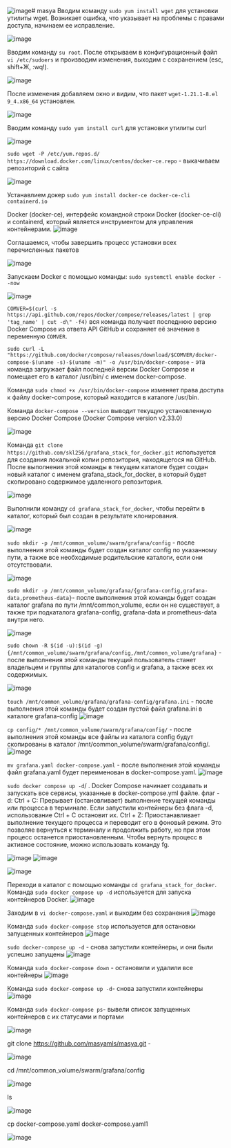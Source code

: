 ![image](https://github.com/user-attachments/assets/82bdc6e9-9bd6-4e21-b94b-3434128e5a71)# masya
Вводим команду `sudo yum install wget`
для установки утилиты wget. Возникает ошибка, что указывает на проблемы с правами доступа, начинаем ее исправление.

![image](https://github.com/user-attachments/assets/7444c749-516c-417a-9fc2-e44262c9b851)

Вводим команду `su root`.
После открываем в конфигурационный файл `vi /etc/sudoers` 
и производим изменения, выходим с сохранением (esc, shift+Ж, :wq!). 

![image](https://github.com/user-attachments/assets/3648054e-0f98-4ca1-adfa-914b80650abb)

После изменения добавляем окно и видим, что пакет `wget-1.21.1-8.el 9_4.x86_64` установлен.

![image](https://github.com/user-attachments/assets/b78083ad-8bd5-40cf-a114-d5b33cd2bf1b)

Вводим команду `sudo yum install curl`
для установки утилиты curl

![image](https://github.com/user-attachments/assets/dc9c6ec0-7be5-4f72-868e-5c76f0d45806)

`sudo wget -P /etc/yum.repos.d/ https://download.docker.com/linux/centos/docker-ce.repo` - выкачиваем репозиторий с сайта

![image](https://github.com/user-attachments/assets/94c7771f-91cd-425d-a417-3559927d7501)

Устанавлием докер `sudo yum install docker-ce docker-ce-cli containerd.io`

Docker (docker-ce), интерфейс командной строки Docker (docker-ce-cli) и containerd, который является инструментом для управления контейнерами.
![image](https://github.com/user-attachments/assets/526265b0-2b00-4c8d-a6d0-01be2b24e182)

Cоглашаемся, чтобы завершить процесс установки всех перечисленных пакетов

![image](https://github.com/user-attachments/assets/65a5c293-79ca-4178-9c0b-880226951a60)

Запускаем Docker с помощью команды:  `sudo systemctl enable docker --now`

![image](https://github.com/user-attachments/assets/177bc2db-5c30-4eac-8648-5b468329ec29)


`COMVER=$(curl -s https://api.github.com/repos/docker/compose/releases/latest | grep 'tag_name' | cut -d\" -f4)`
вся команда получает последнюю версию Docker Compose из ответа API GitHub и сохраняет её значение в переменную `COMVER`.

`sudo curl -L "https://github.com/docker/compose/releases/download/$COMVER/docker-compose-$(uname -s)-$(uname -m)" -o /usr/bin/docker-compose` - эта команда загружает файл последней версии Docker Compose и помещает его в каталог /usr/bin/ с именем docker-compose.

Команда `sudo chmod +x /usr/bin/docker-compose` изменяет права доступа к файлу docker-compose, который находится в каталоге /usr/bin.

Команда `docker-compose --version` выводит текущую установленную версию Docker Compose (Docker Compose version v2.33.0)

![image](https://github.com/user-attachments/assets/852d58c4-bfc8-42cb-82c0-db185fa893dd)

Команда `git clone https://github.com/skl256/grafana_stack_for_docker.git` используется для создания локальной копии репозитория, находящегося на GitHub. После выполнения этой команды в текущем каталоге будет создан новый каталог с именем grafana_stack_for_docker, в который будет скопировано содержимое удаленного репозитория.

![image](https://github.com/user-attachments/assets/6b55e5ca-c15c-4b1e-94e4-d3966c3a4e2c)

Выполнили команду `cd grafana_stack_for_docker`, чтобы перейти в каталог, который был создан в результате клонирования.

![image](https://github.com/user-attachments/assets/22742d0b-c063-4a21-a846-faf6e82258c2)

`sudo mkdir -p /mnt/common_volume/swarm/grafana/config` - после выполнения этой команды будет создан каталог config по указанному пути, а также все необходимые родительские каталоги, если они отсутствовали.

![image](https://github.com/user-attachments/assets/2df3c7b3-512a-4b47-836f-92ef55f37da4)

`sudo mkdir -p /mnt/common_volume/grafana/{grafana-config,grafana-data,prometheus-data}`- после выполнения этой команды будет создан каталог grafana по пути /mnt/common_volume, если он не существует, а также три подкаталога grafana-config, grafana-data и prometheus-data внутри него.

![image](https://github.com/user-attachments/assets/36052422-e89b-4419-9cc5-c5ab7bfb8223)

`sudo chown -R $(id -u):$(id -g) {/mnt/common_volume/swarm/grafana/config,/mnt/common_volume/grafana}` - после выполнения этой команды текущий пользователь станет владельцем и группы для каталогов config и grafana, а также всех их содержимых. 

![image](https://github.com/user-attachments/assets/4e95ac2e-c5f0-4ca8-b66a-4504d12b351e)

`touch /mnt/common_volume/grafana/grafana-config/grafana.ini` - после выполнения этой команды будет создан пустой файл grafana.ini в каталоге grafana-config
![image](https://github.com/user-attachments/assets/1428c7eb-40a7-4d1b-bff5-a7ede55e7aa9)

`cp config/* /mnt/common_volume/swarm/grafana/config/` - после выполнения этой команды все файлы из каталога config будут скопированы в каталог /mnt/common_volume/swarm/grafana/config/.
![image](https://github.com/user-attachments/assets/dae22369-8ef7-4280-b46e-40a27aa573fb)

`mv grafana.yaml docker-compose.yaml` - после выполнения этой команды файл grafana.yaml будет переименован в docker-compose.yaml.
![image](https://github.com/user-attachments/assets/fe9fbefc-fd2b-4994-8bf2-1002b47ea941)

`sudo docker compose up -d`/ . Docker Compose начинает создавать и запускать все сервисы, указанные в docker-compose.yml файле.
флаг -d:
Ctrl + C: Прерывает (остановливает) выполнение текущей команды или процесса в терминале. Если запустили контейнеры без флага -d, использование Ctrl + C остановит их.
Ctrl + Z: Приостанавливает выполнение текущего процесса и переводит его в фоновый режим. Это позволяе вернуться к терминалу и продолжить работу, но при этом процесс останется приостановленным. Чтобы вернуть процесс в активное состояние, можно использовать команду fg.

![image](https://github.com/user-attachments/assets/84f33dd6-2263-4a20-8a64-ece71f31c772)
![image](https://github.com/user-attachments/assets/2fd54fca-1a92-4520-846b-d418b62a733a)


![image](https://github.com/user-attachments/assets/0ef344a5-cd6d-4c0f-910e-3c41bd369d79)

Переходи в каталог с помощью команды `cd grafana_stack_for_docker`. 
Команда `sudo docker compose up -d` используется для запуска контейнеров Docker.
![image](https://github.com/user-attachments/assets/8021d304-56de-4fce-963b-e18f9a1d5e33)

Заходим в `vi docker-compose.yaml` и выходим без сохранения
![image](https://github.com/user-attachments/assets/d74fed06-7e3f-4ad8-aee4-5ba8e7668bc3)

Команда `sudo docker-compose stop` используется для остановки запущенных контейнеров
![image](https://github.com/user-attachments/assets/bb4529f3-f929-49c5-a2a1-cedb08cc3f43)

 `sudo docker-compose up -d` - снова запустили контейнеры, и они были успешно запущены
![image](https://github.com/user-attachments/assets/0ae961fc-a9e2-4a1c-918b-3a5b6cd00d62)

Команда `sudo docker-compose down` - остановили и удалили все контейнеры
![image](https://github.com/user-attachments/assets/97513e42-2f7a-4d24-b181-f197d91573c4)

Команда `sudo docker-compose up -d`- снова запустили контейнеры
![image](https://github.com/user-attachments/assets/a6acaef0-dbcf-43a8-81bb-4fcc024ca476)

Команда `sudo docker-compose ps`- вывели список запущенных контейнеров с их статусами и портами

![image](https://github.com/user-attachments/assets/4455687e-5029-4512-9f12-3868b66b90e5)

git clone https://github.com/masyamls/masya.git - 

![image](https://github.com/user-attachments/assets/045dff45-4d71-4c07-8c54-ecf1e92c318f)

cd /mnt/common_volume/swarm/grafana/config

![image](https://github.com/user-attachments/assets/cff3577a-a36c-44ed-97e8-9d756fda1b88)

ls

![image](https://github.com/user-attachments/assets/812accc9-78f7-44cd-8f09-ae19a15f99d4)

cp docker-compose.yaml  docker-compose.yaml1

![image](https://github.com/user-attachments/assets/4dd35db2-efea-4afe-b0ed-0bf70740c030)

